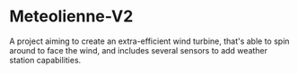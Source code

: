 # Meteolienne-V2
A project aiming to create an extra-efficient wind turbine, that's able to spin around to face the wind, and includes several sensors to add weather station capabilities.


## 